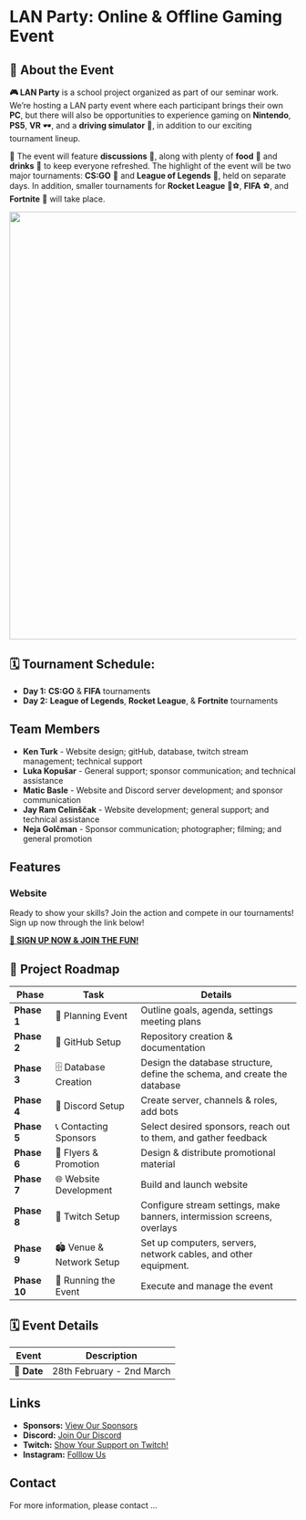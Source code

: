 # LAN Party: Online & Offline Gaming Event

## 📝 **About the Event**

**🎮 LAN Party** is a school project organized as part of our seminar work. We’re hosting a LAN party event where each participant brings their own **PC**, but there will also be opportunities to experience gaming on **Nintendo**, **PS5**, **VR** 🕶️, and a **driving simulator** 🚗, in addition to our exciting tournament lineup.

🍕 The event will feature **discussions** 💬, along with plenty of **food** 🍕 and **drinks** 🥤 to keep everyone refreshed. The highlight of the event will be two major tournaments: **CS:GO** 🎯 and **League of Legends** 🧙, held on separate days. In addition, smaller tournaments for **Rocket League** 🚗⚽, **FIFA** ⚽, and **Fortnite** 🏰 will take place.

<img src="https://github.com/user-attachments/assets/c84b8e97-308a-4911-9ca5-b5b1bda1e263" width="750">

## 🗓️ **Tournament Schedule:**
- **Day 1:** **CS:GO** & **FIFA** tournaments  
- **Day 2:** **League of Legends**, **Rocket League**, & **Fortnite** tournaments  

## Team Members

- **Ken Turk** - Website design; gitHub, database, twitch stream management; technical support
- **Luka Kopušar** - General support; sponsor communication; and technical assistance
- **Matic Basle** - Website and Discord server development; and sponsor communication
- **Jay Ram Celinščak** - Website development; general support; and technical assistance
- **Neja Golčman** - Sponsor communication; photographer; filming; and general promotion

## Features



### Website  
Ready to show your skills? Join the action and compete in our tournaments! Sign up now through the link below!

**[🚀 SIGN UP NOW & JOIN THE FUN!](https://lanparty.scv.si)**


## 📌 Project Roadmap  

| **Phase**    | **Task**                               | **Details**                                                               | 
|--------------|----------------------------------------|---------------------------------------------------------------------------|
| **Phase 1**  | 📝 Planning Event                     | Outline goals, agenda, settings meeting plans                             | 
| **Phase 2**  | 🔧 GitHub Setup                       | Repository creation & documentation                                       |
| **Phase 3**  | 🗄️ Database Creation                  | Design the database structure, define the schema, and create the database | 
| **Phase 4**  | 💬 Discord Setup                      | Create server, channels & roles, add bots                                 | 
| **Phase 5**  | 📞 Contacting Sponsors                | Select desired sponsors, reach out to them, and gather feedback           | 
| **Phase 6**  | 📢 Flyers & Promotion                 | Design & distribute promotional material                                  | 
| **Phase 7**  | 🌐 Website Development                | Build and launch website                                                  |
| **Phase 8**  | 🎥 Twitch Setup                       | Configure stream settings, make banners, intermission screens, overlays   | 
| **Phase 9**  | 🏟️ Venue & Network Setup              | Set up computers, servers, network cables, and other equipment.           | 
| **Phase 10** | 🚀 Running the Event                  | Execute and manage the event                                              | 


## 🗓️ **Event Details**  

| **Event**      | **Description**                              |
|----------------|----------------------------------------------|
| **📅 Date**    | 28th February - 2nd March                    |

## Links

- **Sponsors:** [View Our Sponsors](https://lanparty.scv.si/sponsors)  
- **Discord:** [Join Our Discord](https://discord.gg/Z5hCESmjDR)
- **Twitch:** [Show Your Support on Twitch!](https://www.twitch.tv/scvlanparty)
- **Instagram:** [Folllow Us](https://www.instagram.com/scvlanparty/)
## Contact

For more information, please contact ...
